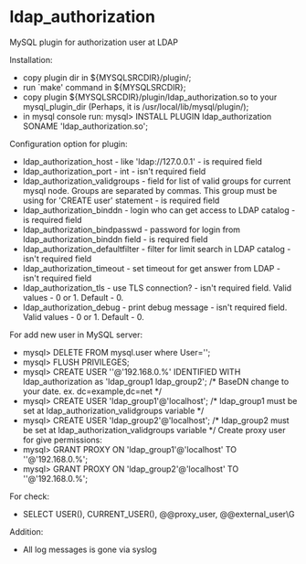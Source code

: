 ldap_authorization
==================

MySQL plugin for authorization user at LDAP

Installation:
- copy plugin dir in ${MYSQLSRCDIR}/plugin/;
- run `make' command in ${MYSQLSRCDIR};
- copy plugin ${MYSQLSRCDIR}/plugin/ldap_authorization.so to your mysql_plugin_dir (Perhaps, it is /usr/local/lib/mysql/plugin/);
- in mysql console run: 
    mysql> INSTALL PLUGIN ldap_authorization SONAME 'ldap_authorization.so';

Configuration option for plugin:
- ldap_authorization_host - like 'ldap://127.0.0.1' - is required field
- ldap_authorization_port - int - isn't required field
- ldap_authorization_validgroups - field for list of valid groups for current mysql node. Groups are separated by commas. This group must be using for 'CREATE user' statement - is required field
- ldap_authorization_binddn - login who can get access to LDAP catalog - is required field
- ldap_authorization_bindpasswd - password for login from ldap_authorization_binddn field - is required field
- ldap_authorization_defaultfilter - filter for limit search in LDAP catalog - isn't required field
- ldap_authorization_timeout - set timeout for get answer from LDAP - isn't required field
- ldap_authorization_tls - use TLS connection? - isn't required field. Valid values - 0 or 1. Default - 0.
- ldap_authorization_debug - print debug message - isn't required field. Valid values - 0 or 1. Default - 0.

For add new user in MySQL server:
- mysql> DELETE FROM mysql.user where User='';
- mysql> FLUSH PRIVILEGES;
- mysql> CREATE USER ''@'192.168.0.%' IDENTIFIED WITH ldap_authorization as 'ldap_group1 ldap_group2'; /* BaseDN change to your date. ex. dc=example,dc=net */
- mysql> CREATE USER 'ldap_group1'@'localhost'; /* ldap_group1 must be set at ldap_authorization_validgroups variable */
- mysql> CREATE USER 'ldap_group2'@'localhost'; /* ldap_group2 must be set at ldap_authorization_validgroups variable */
Create proxy user for give permissions:
- mysql> GRANT PROXY ON 'ldap_group1'@'localhost' TO ''@'192.168.0.%';
- mysql> GRANT PROXY ON 'ldap_group2'@'localhost' TO ''@'192.168.0.%';

For check:
- SELECT USER(), CURRENT_USER(), @@proxy_user, @@external_user\G

Addition:
- All log messages is gone via syslog
